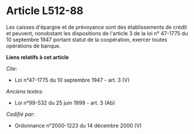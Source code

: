 # Article L512-88

Les caisses d'épargne et de prévoyance sont des établissements de crédit et peuvent, nonobstant les dispositions de l'article
3 de la loi n° 47-1775 du 10 septembre 1947 portant statut de la coopération, exercer toutes opérations de banque.

**Liens relatifs à cet article**

_Cite_:

  - Loi n°47-1775 du 10 septembre 1947 - art. 3 (V)

_Anciens textes_:

  - Loi n°99-532 du 25 juin 1999 - art. 3 (Ab)

_Codifié par_:

  - Ordonnance n°2000-1223 du 14 décembre 2000 (V)
